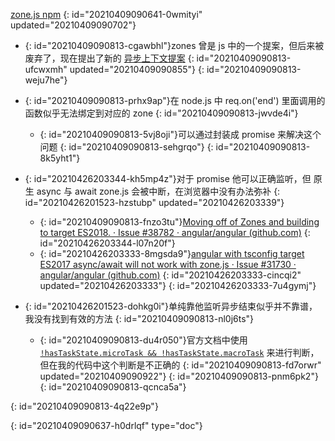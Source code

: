 [zone.js npm](https://www.npmjs.com/package/zone.js?activeTab=readme)
{: id="20210409090641-0wmityi" updated="20210409090702"}

- {: id="20210409090813-cgawbhl"}zones 曾是 js 中的一个提案，但后来被废弃了，现在提出了新的 [异步上下文提案](https://github.com/JSCIG/es-discuss/discussions/9)
  {: id="20210409090813-ufcwxmh" updated="20210409090855"}
{: id="20210409090813-weju7he"}

- {: id="20210409090813-prhx9ap"}在 node.js 中 req.on('end') 里面调用的函数似乎无法绑定到对应的 zone
  {: id="20210409090813-jwvde4i"}

  - {: id="20210409090813-5vj8oji"}可以通过封装成 promise 来解决这个问题
    {: id="20210409090813-sehgrqo"}
  {: id="20210409090813-8k5yht1"}
- {: id="20210426203344-kh5mp4z"}对于 promise 他可以正确监听，但 原生 async 与 await zone.js 会被中断，在浏览器中没有办法弥补
  {: id="20210426201523-hzstubp" updated="20210426203339"}

  - {: id="20210409090813-fnzo3tu"}[Moving off of Zones and building to target ES2018. · Issue #38782 · angular/angular (github.com)](https://github.com/angular/angular/issues/38782)
    {: id="20210426203344-l07n20f"}
  - {: id="20210426203333-8mgsda9"}[angular with tsconfig target ES2017 async/await will not work with zone.js · Issue #31730 · angular/angular (github.com)](https://github.com/angular/angular/issues/31730)
    {: id="20210426203333-cincqi2" updated="20210426203333"}
  {: id="20210426203333-7u4gymj"}
- {: id="20210426201523-dohkg0i"}单纯靠他监听异步结束似乎并不靠谱，我没有找到有效的方法
  {: id="20210409090813-nl0j6ts"}

  - {: id="20210409090813-du4r050"}官方文档中使用 [`!hasTaskState.microTask && !hasTaskState.macroTask`](https://docs.google.com/document/d/1F5Ug0jcrm031vhSMJEOgp1l-Is-Vf0UCNDY-LsQtAIY/edit#) 来进行判断，但在我的代码中这个判断是不正确的
    {: id="20210409090813-fd7orwr" updated="20210409090922"}
  {: id="20210409090813-pnm6pk2"}
{: id="20210409090813-qcnca5a"}

{: id="20210409090813-4q22e9p"}


{: id="20210409090637-h0drlqf" type="doc"}
